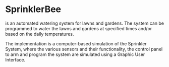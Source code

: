 SprinklerBee
============

is an automated watering  system for lawns and gardens. The system can be programmed to water the lawns and gardens at  specified times and/or based on the daily temperatures. 

The implementation is a computer-based simulation of the Sprinkler System, where the various sensors and their functionality, the control panel to arm and program the system are simulated using a Graphic User Interface.
